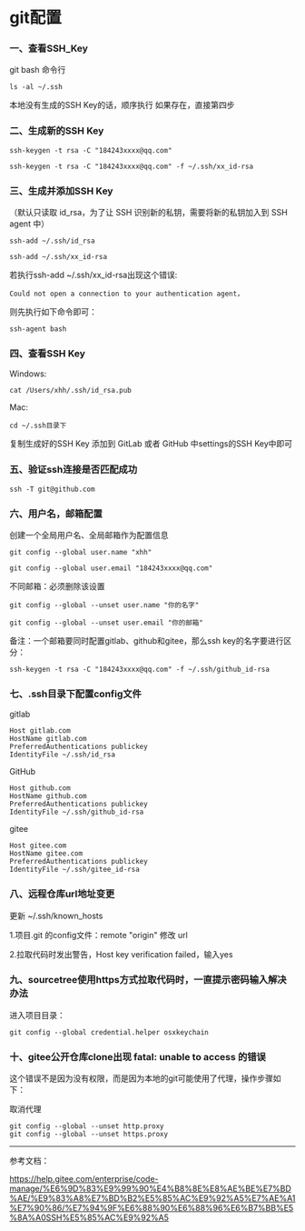

# git配置

### 一、查看SSH_Key
git bash 命令行
```
ls -al ~/.ssh
```

本地没有生成的SSH Key的话，顺序执行
如果存在，直接第四步


### 二、生成新的SSH Key
```
ssh-keygen -t rsa -C "184243xxxx@qq.com"

ssh-keygen -t rsa -C "184243xxxx@qq.com" -f ~/.ssh/xx_id-rsa
```


### 三、生成并添加SSH Key

（默认只读取 id_rsa，为了让 SSH 识别新的私钥，需要将新的私钥加入到 SSH agent 中）
```
ssh-add ~/.ssh/id_rsa

ssh-add ~/.ssh/xx_id-rsa
```

若执行ssh-add ~/.ssh/xx_id-rsa出现这个错误:
```
Could not open a connection to your authentication agent，
```
则先执行如下命令即可：
```
ssh-agent bash
```


### 四、查看SSH Key

Windows:
```
cat /Users/xhh/.ssh/id_rsa.pub
```
Mac:
```
cd ~/.ssh目录下
```

复制生成好的SSH Key 添加到 GitLab 或者 GitHub 中settings的SSH Key中即可



### 五、验证ssh连接是否匹配成功
```
ssh -T git@github.com
```



### 六、用户名，邮箱配置
创建一个全局用户名、全局邮箱作为配置信息
```
git config --global user.name "xhh"

git config --global user.email "184243xxxx@qq.com"
```


不同邮箱：必须删除该设置
```
git config --global --unset user.name "你的名字"

git config --global --unset user.email "你的邮箱"
```


备注：一个邮箱要同时配置gitlab、github和gitee，那么ssh key的名字要进行区分：
```
ssh-keygen -t rsa -C "184243xxxx@qq.com" -f ~/.ssh/github_id-rsa
```



### 七、.ssh目录下配置config文件

gitlab
```
Host gitlab.com
HostName gitlab.com
PreferredAuthentications publickey
IdentityFile ~/.ssh/id_rsa
```

GitHub
```
Host github.com
HostName github.com
PreferredAuthentications publickey
IdentityFile ~/.ssh/github_id-rsa
```

gitee
```
Host gitee.com
HostName gitee.com
PreferredAuthentications publickey
IdentityFile ~/.ssh/gitee_id-rsa
```


### 八、远程仓库url地址变更

更新 ~/.ssh/known_hosts

1.项目.git 的config文件：remote "origin" 修改 url

2.拉取代码时发出警告，Host key verification failed，输入yes



### 九、sourcetree使用https方式拉取代码时，一直提示密码输入解决办法
进入项目目录：
```
git config --global credential.helper osxkeychain
```


### 十、gitee公开仓库clone出现 fatal: unable to access 的错误
这个错误不是因为没有权限，而是因为本地的git可能使用了代理，操作步骤如下：

取消代理
```
git config --global --unset http.proxy
git config --global --unset https.proxy
```


---

参考文档：

https://help.gitee.com/enterprise/code-manage/%E6%9D%83%E9%99%90%E4%B8%8E%E8%AE%BE%E7%BD%AE/%E9%83%A8%E7%BD%B2%E5%85%AC%E9%92%A5%E7%AE%A1%E7%90%86/%E7%94%9F%E6%88%90%E6%88%96%E6%B7%BB%E5%8A%A0SSH%E5%85%AC%E9%92%A5




